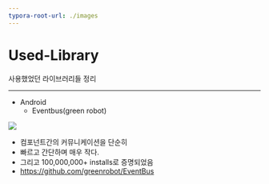 ```yaml
---
typora-root-url: ./images
---
```


# Used-Library
사용했었던 라이브러리들 정리

------



- Android 
  - Eventbus(green robot)

![](/eventbus.png)

- 컴포넌트간의 커뮤니케이션을 단순히
- 빠르고 간단하며 매우 작다. 
- 그리고 100,000,000+ installs로 증명되었음
- https://github.com/greenrobot/EventBus





